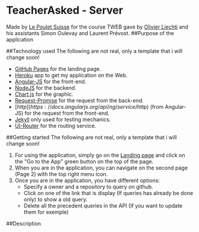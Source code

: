 # TeacherAsked - Server
Made by [Le Poulet Suisse](https://github.com/lepouletsuisse) for the course TWEB gave by [Olivier Liechti](https://github.com/wasadigi) and his assistants Simon Oulevay and Laurent Prévost.
##Purpose of the application

##Technology used
The following are not real, only a template that i will change soon!
- [GitHub Pages](https://pages.github.com/) for the landing page.
- [Heroku](https://www.heroku.com/) app to get my application on the Web.
- [Angular-JS](https://angularjs.org/) for the front-end.
- [NodeJS](https://nodejs.org/) for the backend.
- [Chart.js](http://www.chartjs.org/) for the graphic.
- [Request-Promise](https://www.npmjs.com/package/request-promise) for the request from the back-end.
- [$http](https://docs.angularjs.org/api/ng/service/$http) (from Angular-JS) for the request from the front-end.
- [Jekyll](https://jekyllrb.com/) only used for testing mechanics.
- [UI-Router](https://ui-router.github.io/docs/0.3.1/#/api/ui.router) for the routing service.

##Getting started
The following are not real, only a template that i will change soon!
1. For using the application, simply go on the [Landing page](https://lepouletsuisse.github.io/github-explorer/) and click on the "Go to the App" green button on the top of the page.
2. When you are in the application, you can navigate on the second page (Page 2) with the top right menu icon.
3. Once you are in the application, you have different options:
	- Specify a owner and a repository to query on github.
	- Click on one of the link that is display (If queries has already be done only) to show a old query.
	- Delete all the precedent queries in the API (If you want to update them for exemple)

##Description